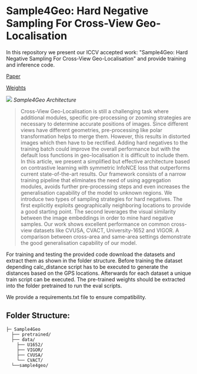 # Sample4Geo: Hard Negative Sampling For Cross-View Geo-Localisation

In this repository we present our ICCV accepted work: "Sample4Geo: Hard Negative Sampling For Cross-View Geo-Localisation" and provide training and inference code. 


[Paper](https://arxiv.org/abs/2303.11851) 

[Weights](https://drive.google.com/drive/folders/1PMuUqvDnCb216D8_ZDDJzDD3FxeH5BoA?usp=drive_link)

![](images/sample4geo_approach.jpg)
*Sample4Geo Architecture*

> Cross-View Geo-Localisation is still a challenging task where additional modules, specific pre-processing or zooming strategies are necessary to determine accurate positions of images. Since different views have different geometries, pre-processing like polar transformation helps to merge them. However, this results in distorted images which then have to be rectified. Adding hard negatives to the training batch could improve the overall performance but with the default loss functions in geo-localisation it is difficult to include them. In this article, we present a simplified but effective architecture based on contrastive learning with symmetric InfoNCE loss that outperforms current state-of-the-art results. Our framework consists of a narrow training pipeline that eliminates the need of using aggregation modules, avoids further pre-processing steps and even increases the generalisation capability of the model to unknown regions. We introduce two types of sampling strategies for hard negatives. The first explicitly exploits geographically neighboring locations to provide a good starting point. The second leverages the visual similarity between the image embeddings in order to mine hard negative samples. Our work shows excellent performance on common cross-view datasets like CVUSA, CVACT, University-1652 and VIGOR. A comparison between cross-area and same-area settings demonstrate the good generalisation capability of our model. 


For training and testing the provided code download the datasets and extract them as shown in the folder structure. Before training the dataset depending calc\_distance script has to be executed to generate the distances based on the GPS locations. 
Afterwards for each dataset a unique train script can be executed. The pre-trained weights should be extracted into the folder pretrained to run the eval scripts.

We provide a requirements.txt file to ensure compatibility.

## Folder Structure:

```
├─ Sample4Geo
  ├── pretrained/
  ├── data/
    ├── U1652/
    ├── VIGOR/ 
    ├── CVUSA/	
    └── CVACT/
  └──sample4geo/

```


